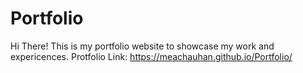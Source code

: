 # Portfolio
Hi There!
This is my portfolio website to showcase my work and expericences. 
Protfolio Link: https://meachauhan.github.io/Portfolio/
